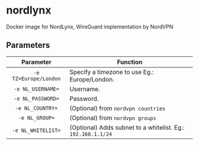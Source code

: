 # nordlynx
Docker image for NordLynx, WireGuard implementation by NordVPN

## Parameters
| Parameter | Function |
| :----: | --- |
| `-e TZ=Europe/London` | Specify a timezone to use Eg.: Europe/London. |
| `-e NL_USERNAME=` | Username. |
| `-e NL_PASSWORD=` | Password. |
| `-e NL_COUNTRY=` | (Optional) from `nordvpn countries` |
| `-e NL_GROUP=` | (Optional) from `nordvpn groups` |
| `-e NL_WHITELIST=` | (Optional) Adds subnet to a whitelist. Eg.: `192.168.1.1/24` |